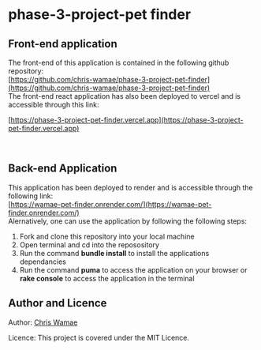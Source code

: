 # phase-3-project-pet finder

## Front-end application
  The front-end of this application is contained in the following github repository:<br>
  [https://github.com/chris-wamae/phase-3-project-pet-finder](https://github.com/chris-wamae/phase-3-project-pet-finder)
  <br>
  The front-end react application has also been deployed to vercel and is accessible through this link:<br>

 [https://phase-3-project-pet-finder.vercel.app](https://phase-3-project-pet-finder.vercel.app)

  <br>

## Back-end Application
This application has been deployed to render and is accessible through the following link:<br>
[https://wamae-pet-finder.onrender.com/](https://wamae-pet-finder.onrender.com/)<br>
Alernatively, one can use the application by following the following steps:
1. Fork and clone this repository into your local machine
2. Open terminal and cd into the reposository
3. Run the command **bundle install**  to install the applications dependancies
4. Run the command **puma** to access the application on your browser or **rake console** to access the application in the terminal 

## Author and Licence
Author: [Chris Wamae](github.com/chris-wamae)<br>

Licence: This project is covered under the MIT Licence.


